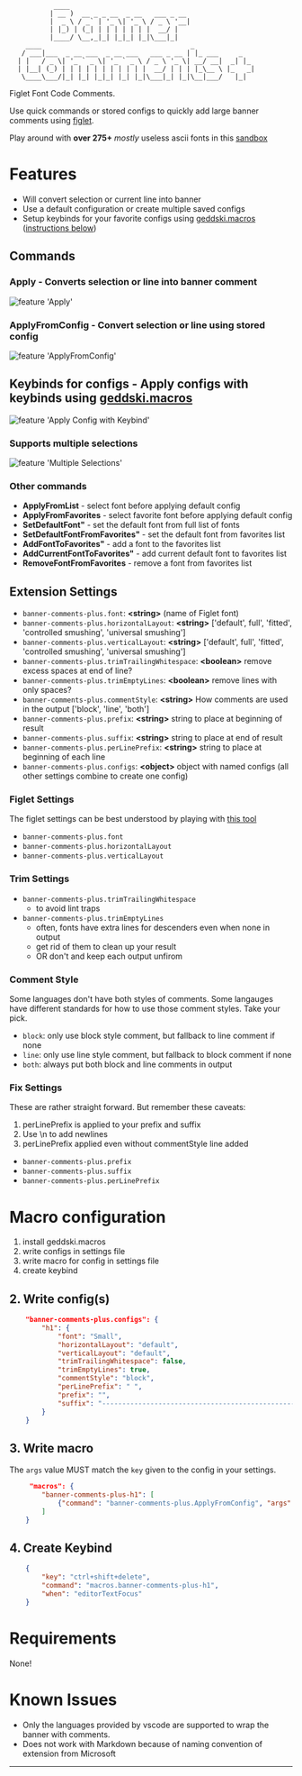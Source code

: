 ```
           ____
          | __ )  __ _ _ __  _ __   ___ _ __
          |  _ \ / _` | '_ \| '_ \ / _ \ '__|
          | |_) | (_| | | | | | | |  __/ |
          |____/ \__,_|_| |_|_| |_|\___|_|
    ____                                     _
   / ___|___  _ __ ___  _ __ ___   ___ _ __ | |_ ___     _
  | |   / _ \| '_ ` _ \| '_ ` _ \ / _ \ '_ \| __/ __|  _| |_
  | |__| (_) | | | | | | | | | | |  __/ | | | |_\__ \ |_   _|
   \____\___/|_| |_| |_|_| |_| |_|\___|_| |_|\__|___/   |_|
```

Figlet Font Code Comments.

Use quick commands or stored configs to quickly add large banner comments using [figlet](https://www.npmjs.com/package/figlet).

Play around with **over 275+** _mostly_ useless ascii fonts in this [sandbox](http://patorjk.com/software/taag/)

# Features

- Will convert selection or current line into banner
- Use a default configuration or create multiple saved configs
- Setup keybinds for your favorite configs using [geddski.macros](https://marketplace.visualstudio.com/items?itemName=geddski.macros) ([instructions below](#macro-configuration))

## Commands

### Apply - Converts selection or line into banner comment

![feature 'Apply'](images/apply.gif)

### ApplyFromConfig - Convert selection or line using stored config

![feature 'ApplyFromConfig'](images/applyFromConfig.gif)

## Keybinds for configs - Apply configs with keybinds using [geddski.macros](https://marketplace.visualstudio.com/items?itemName=geddski.macros)

![feature 'Apply Config with Keybind'](images/keybinds.gif)

### Supports multiple selections

![feature 'Multiple Selections'](images/multi-selection.gif)

### Other commands

- **ApplyFromList** - select font before applying default config
- **ApplyFromFavorites** - select favorite font before applying default config
- **SetDefaultFont"** - set the default font from full list of fonts
- **SetDefaultFontFromFavorites"** - set the default font from favorites list
- **AddFontToFavorites"** - add a font to the favorites list
- **AddCurrentFontToFavorites"** - add current default font to favorites list
- **RemoveFontFromFavorites** - remove a font from favorites list

## Extension Settings

- `banner-comments-plus.font`: **<string\>** (name of Figlet font)
- `banner-comments-plus.horizontalLayout`: **<string\>** ['default', full', 'fitted', 'controlled smushing', 'universal smushing']
- `banner-comments-plus.verticalLayout`: **<string\>** ['default', full', 'fitted', 'controlled smushing', 'universal smushing']
- `banner-comments-plus.trimTrailingWhitespace`: **<boolean\>** remove excess spaces at end of line?
- `banner-comments-plus.trimEmptyLines`: **<boolean\>** remove lines with only spaces?
- `banner-comments-plus.commentStyle`: **<string\>** How comments are used in the output ['block', 'line', 'both']
- `banner-comments-plus.prefix`: **<string\>** string to place at beginning of result
- `banner-comments-plus.suffix`: **<string\>** string to place at end of result
- `banner-comments-plus.perLinePrefix`: **<string\>** string to place at beginning of each line
- `banner-comments-plus.configs`: **<object\>** object with named configs (all other settings combine to create one config)

### Figlet Settings

The figlet settings can be best understood by playing with [this tool](http://patorjk.com/software/taag/)

- `banner-comments-plus.font`
- `banner-comments-plus.horizontalLayout`
- `banner-comments-plus.verticalLayout`

### Trim Settings

- `banner-comments-plus.trimTrailingWhitespace`
  - to avoid lint traps
- `banner-comments-plus.trimEmptyLines`
  - often, fonts have extra lines for descenders even when none in output
  - get rid of them to clean up your result
  - OR don't and keep each output unfirom

### Comment Style

Some languages don't have both styles of comments. Some langauges have different standards for how to use those comment styles. Take your pick.

- `block`: only use block style comment, but fallback to line comment if none
- `line`: only use line style comment, but fallback to block comment if none
- `both`: always put both block and line comments in output

### Fix Settings

These are rather straight forward. But remember these caveats:

1. perLinePrefix is applied to your prefix and suffix
2. Use \n to add newlines
3. perLinePrefix applied even without commentStyle line added

- `banner-comments-plus.prefix`
- `banner-comments-plus.suffix`
- `banner-comments-plus.perLinePrefix`

# Macro configuration

1. install geddski.macros
2. write configs in settings file
3. write macro for config in settings file
4. create keybind

## 2. Write config(s)

``` json
    "banner-comments-plus.configs": {
        "h1": {
            "font": "Small",
            "horizontalLayout": "default",
            "verticalLayout": "default",
            "trimTrailingWhitespace": false,
            "trimEmptyLines": true,
            "commentStyle": "block",
            "perLinePrefix": " ",
            "prefix": "",
            "suffix": "--------------------------------------------------"
        }
    }
```

## 3. Write macro

The `args` value MUST match the `key` given to the config in your settings.

``` json
     "macros": {
        "banner-comments-plus-h1": [
            {"command": "banner-comments-plus.ApplyFromConfig", "args": "h1"},
        ]
    }
```

## 4. Create Keybind

``` json
    {
        "key": "ctrl+shift+delete",
        "command": "macros.banner-comments-plus-h1",
        "when": "editorTextFocus"
    }
```

# Requirements

None!

# Known Issues

- Only the languages provided by vscode are supported to wrap the banner with comments.
- Does not work with Markdown because of naming convention of extension from Microsoft

-----------------------------------------------------------------------------------------------------------
